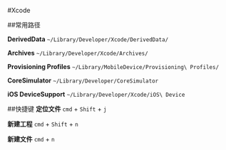 #Xcode

##常用路径

**DerivedData** `~/Library/Developer/Xcode/DerivedData/`

**Archives**		`~/Library/Developer/Xcode/Archives/`

**Provisioning Profiles** 				`~/Library/MobileDevice/Provisioning\ Profiles/`

**CoreSimulator** `~/Library/Developer/CoreSimulator`

**iOS DeviceSupport** `~/Library/Developer/Xcode/iOS\ Device`



##快捷键
**定位文件** 	`cmd` + `Shift` + `j`

**新建工程**	`cmd` + `Shift` + `n`		

**新建文件**	`cmd` + `n`


